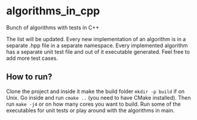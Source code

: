 # algorithms_in_cpp
Bunch of algorithms with tests in C++

The list will be updated. 
Every new implementation of an algorithm is in a separate .hpp file in a separate namespace. 
Every implemented algorithm has a separate unit test file and out of it executable generated.
Feel free to add more test cases.

## How to run?
Clone the project and inside it make the build folder `mkdir -p build` if on Unix. 
Go inside and run `cmake ..` (you need to have CMake installed). 
Then run `make -j4` or on how many cores you want to build. 
Run some of the executables for unit tests or play around with the algorithms in main. 
